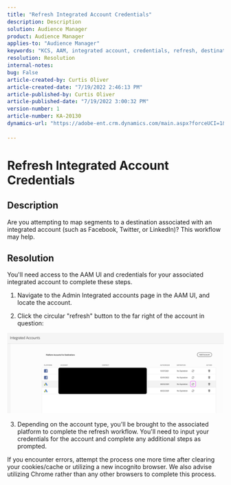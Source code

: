 ```yaml
---
title: "Refresh Integrated Account Credentials"
description: Description
solution: Audience Manager
product: Audience Manager
applies-to: "Audience Manager"
keywords: "KCS, AAM, integrated account, credentials, refresh, destinations, twitter, facebook, linkedin"
resolution: Resolution
internal-notes: 
bug: False
article-created-by: Curtis Oliver
article-created-date: "7/19/2022 2:46:13 PM"
article-published-by: Curtis Oliver
article-published-date: "7/19/2022 3:00:32 PM"
version-number: 1
article-number: KA-20130
dynamics-url: "https://adobe-ent.crm.dynamics.com/main.aspx?forceUCI=1&pagetype=entityrecord&etn=knowledgearticle&id=58ec9386-7107-ed11-82e4-00224809a9e0"

---
```

# Refresh Integrated Account Credentials

## Description


Are you attempting to map segments to a destination associated with an integrated account (such as Facebook, Twitter, or LinkedIn)? This workflow may help.


## Resolution


You'll need access to the AAM UI and credentials for your associated integrated account to complete these steps.



1) Navigate to the Admin  Integrated accounts page in the AAM UI, and locate the account.

2) Click the circular "refresh" button to the far right of the account in question:

![](assets/6e040206-7307-ed11-82e4-00224809a9e0.png)

3) Depending on the account type, you'll be brought to the associated platform to complete the refresh workflow. You'll need to input your credentials for the account and complete any additional steps as prompted.

If you encounter errors, attempt the process one more time after clearing your cookies/cache or utilizing a new incognito browser. We also advise utilizing Chrome rather than any other browsers to complete this process.
